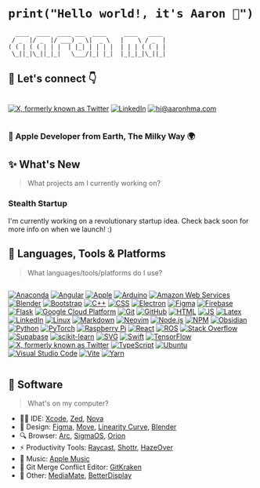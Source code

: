 # `print("Hello world!, it's Aaron 👋")`

```
  ____  ____  ____ ___  ____     ____   ____
 / _  |/ _  |/ ___) _ \|  _ \   |    \ / _  |
( ( | ( ( | | |  | |_| | | | |  | | | ( ( | |
 \_||_|\_||_|_|   \___/|_| |_|  |_|_|_|\_||_|
```

## 🤝 Let's connect 👇

<div style="display: flex !important;">

<a href="https://x.com/aaronhma" target="_blank"><img src="https://skillicons.dev/icons?i=twitter" alt="X, formerly known as Twitter" /></a>
<a href="https://www.linkedin.com/in/air-rn/" target="_blank"><img src="https://skillicons.dev/icons?i=linkedin" alt="LinkedIn" /></a>
<a href="mailto:hi@aaronhma.com"><img src="https://skillicons.dev/icons?i=gmail" alt="hi@aaronhma.com" /></a>

</div>

###  Apple Developer from Earth, The Milky Way 🌍

## ✨ What's New

> What projects am I currently working on?

### Stealth Startup

I'm currently working on a revolutionary startup idea. Check back soon for more info on when we launch! :)


## 🔨 Languages, Tools & Platforms

> What languages/tools/platforms do I use?

<div style="display: flex !important;">

<a href="https://www.anaconda.com/download" target="_blank"><img src="https://skillicons.dev/icons?i=anaconda" alt="Anaconda" /></a>
<a href="https://angular.dev/" target="_blank"><img src="https://skillicons.dev/icons?i=angular" alt="Angular" /></a>
<a href="https://developer.apple.com/" target="_blank"><img src="https://skillicons.dev/icons?i=apple" alt="Apple" /></a>
<a href="https://www.arduino.cc/" target="_blank"><img src="https://skillicons.dev/icons?i=arduino" alt="Arduino" /></a>
<a href="https://aws.amazon.com/" target="_blank"><img src="https://skillicons.dev/icons?i=aws" alt="Amazon Web Services" /></a>
<a href="https://www.blender.org/" target="_blank"><img src="https://skillicons.dev/icons?i=blender" alt="Blender" /></a>
<a href="https://getbootstrap.com/" target="_blank"><img src="https://skillicons.dev/icons?i=bootstrap" alt="Bootstrap" /></a>
<a href="https://en.cppreference.com/w/" target="_blank"><img src="https://skillicons.dev/icons?i=cpp" alt="C++" /></a>
<a href="https://developer.mozilla.org/en-US/docs/Learn/CSS" target="_blank"><img src="https://skillicons.dev/icons?i=css" alt="CSS" /></a>
<a href="https://www.electronjs.org/" target="_blank"><img src="https://skillicons.dev/icons?i=electron" alt="Electron" /></a>
<a href="https://www.figma.com/" target="_blank"><img src="https://skillicons.dev/icons?i=figma" alt="Figma" /></a>
<a href="https://firebase.google.com/" target="_blank"><img src="https://skillicons.dev/icons?i=firebase" alt="Firebase" /></a>
<a href="https://github.com/pallets/flask" target="_blank"><img src="https://skillicons.dev/icons?i=flask" alt="Flask" /></a>
<a href="https://cloud.google.com/" target="_blank"><img src="https://skillicons.dev/icons?i=gcp" alt="Google Cloud Platform" /></a>
<a href="https://git-scm.com/" target="_blank"><img src="https://skillicons.dev/icons?i=git" alt="Git" /></a>
<a href="https://github.com/" target="_blank"><img src="https://skillicons.dev/icons?i=github" alt="GitHub" /></a>
<a href="https://github.com/whatwg/html/tree/main" target="_blank"><img src="https://skillicons.dev/icons?i=html" alt="HTML" /></a>
<a href="https://developer.mozilla.org/en-US/docs/Learn/JavaScript" target="_blank"><img src="https://skillicons.dev/icons?i=js" alt="JS" /></a>
<a href="https://www.latex-project.org/" target="_blank"><img src="https://skillicons.dev/icons?i=latex" alt="Latex" /></a>
<a href="https://www.linkedin.com/in/air-rn/" target="_blank"><img src="https://skillicons.dev/icons?i=linkedin" alt="LinkedIn" /></a>
<a href="https://github.com/torvalds/linux" target="_blank"><img src="https://skillicons.dev/icons?i=linux" alt="Linux" /></a>
<a href="https://github.com/skills/communicate-using-markdown?tab=readme-ov-file" target="_blank"><img src="https://skillicons.dev/icons?i=md" alt="Markdown" /></a>
<a href="https://neovim.io/" target="_blank"><img src="https://skillicons.dev/icons?i=neovim" alt="Neovim" /></a>
<a href="https://nodejs.org/en" target="_blank"><img src="https://skillicons.dev/icons?i=nodejs" alt="Node.js" /></a>
<a href="https://www.npmjs.com/" target="_blank"><img src="https://skillicons.dev/icons?i=npm" alt="NPM" /></a>
<a href="https://obsidian.md/" target="_blank"><img src="https://skillicons.dev/icons?i=obsidian" alt="Obsidian" /></a>
<a href="https://www.python.org/" target="_blank"><img src="https://skillicons.dev/icons?i=py" alt="Python" /></a>
<a href="https://pytorch.org/" target="_blank"><img src="https://skillicons.dev/icons?i=pytorch" alt="PyTorch" /></a>
<a href="https://www.raspberrypi.com/" target="_blank"><img src="https://skillicons.dev/icons?i=raspberrypi" alt="Raspberry Pi" /></a>
<a href="https://react.dev/" target="_blank"><img src="https://skillicons.dev/icons?i=react" alt="React" /></a>
<a href="https://www.ros.org/" target="_blank"><img src="https://skillicons.dev/icons?i=ros" alt="ROS" /></a>
<a href="https://stackoverflow.com/" target="_blank"><img src="https://skillicons.dev/icons?i=stackoverflow" alt="Stack Overflow" /></a>
<a href="https://supabase.com/" target="_blank"><img src="https://skillicons.dev/icons?i=supabase" alt="Supabase" /></a>
<a href="https://scikit-learn.org/stable/index.html" target="_blank"><img src="https://skillicons.dev/icons?i=sklearn" alt="scikit-learn" /></a>
<a href="https://developer.mozilla.org/en-US/docs/Web/SVG" target="_blank"><img src="https://skillicons.dev/icons?i=svg" alt="SVG" /></a>
<a href="https://www.swift.org/" target="_blank"><img src="https://skillicons.dev/icons?i=swift" alt="Swift" /></a>
<a href="https://www.tensorflow.org/" target="_blank"><img src="https://skillicons.dev/icons?i=tensorflow" alt="TensorFlow" /></a>
<a href="https://x.com/aaronhma" target="_blank"><img src="https://skillicons.dev/icons?i=twitter" alt="X, formerly known as Twitter" /></a>
<a href="https://www.typescriptlang.org/" target="_blank"><img src="https://skillicons.dev/icons?i=ts" alt="TypeScript" /></a>
<a href="https://ubuntu.com/" target="_blank"><img src="https://skillicons.dev/icons?i=ubuntu" alt="Ubuntu" /></a>
<a href="https://vscodium.com/" target="_blank"><img src="https://skillicons.dev/icons?i=vscode" alt="Visual Studio Code" /></a>
<a href="https://vitejs.dev/" target="_blank"><img src="https://skillicons.dev/icons?i=vite" alt="Vite" /></a>
<a href="https://yarnpkg.com/" target="_blank"><img src="https://skillicons.dev/icons?i=yarn" alt="Yarn" /></a>

</div>

## 🎁 Software

> What's on my computer?

- 👨‍💻 IDE: [Xcode](https://developer.apple.com/xcode/), [Zed](https://zed.dev/), [Nova](https://nova.app/)
- 🎨 Design: [Figma](https://www.figma.com/), [Move](https://www.linearity.io/move/), [Linearity Curve](https://www.linearity.io/curve/), [Blender](https://www.blender.org/)
- 🔍 Browser: [Arc](https://arc.net/gift/b33255c9), [SigmaOS](https://sigmaos.com/), [Orion](https://kagi.com/orion/)
- ⚡ Productivity Tools: [Raycast](https://www.raycast.com/), [Shottr](https://shottr.cc/), [HazeOver](https://hazeover.com/)
- 🎵 Music: [Apple Music](https://music.apple.com/us/browse)
- 😤 Git Merge Conflict Editor: [GitKraken](https://www.gitkraken.com/)
- 🎁 Other: [MediaMate](https://wouter01.github.io/MediaMate/), [BetterDisplay](https://github.com/waydabber/BetterDisplay)
